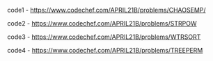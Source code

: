 code1 -  https://www.codechef.com/APRIL21B/problems/CHAOSEMP/

code2 - https://www.codechef.com/APRIL21B/problems/STRPOW
 
code3 - https://www.codechef.com/APRIL21B/problems/WTRSORT

code4 - https://www.codechef.com/APRIL21B/problems/TREEPERM
